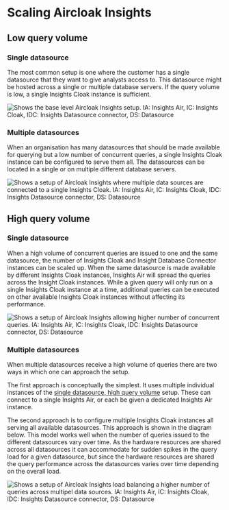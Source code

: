 # Scaling Aircloak Insights

## Low query volume

### Single datasource

The most common setup is one where the customer has a single datasource that they want to give analysts access to. This
datasource might be hosted across a single or multiple database servers. If the query volume is low, a single Insights
Cloak instance is sufficient.

![Shows the base level Aircloak Insights setup. IA: Insights Air, IC: Insights
Cloak, IDC: Insights Datasource connector, DS: Datasource](/scaling/single-low.png)


### Multiple datasources

When an organisation has many datasources that should be made available for querying but a low number of concurrent
queries, a single Insights Cloak instance can be configured to serve them all. The datasources can be located in a single
or on multiple different database servers.

![Shows a setup of Aircloak Insights where multiple data sources are connected to a single Insights Cloak. IA: Insights Air, IC: Insights
Cloak, IDC: Insights Datasource connector, DS: Datasource](/scaling/multi-low.png)


## High query volume

### Single datasource

When a high volume of concurrent queries are issued to one and the same datasource, the number of Insights Cloak and
Insight Database Connector instances can be scaled up. When the same datasource is made available by different Insights
Cloak instances, Insights Air will spread the queries across the Insight Cloak instances. While a given query will only
run on a single Insights Cloak instance at a time, additional queries can be executed on other available Insights Cloak
instances without affecting its performance.

![Shows a setup of Aircloak Insights allowing higher number of concurrent queries. IA: Insights Air, IC: Insights
Cloak, IDC: Insights Datasource connector, DS: Datasource](/scaling/single-high.png)


### Multiple datasources

When multiple datasources receive a high volume of queries there are two ways in which one can approach the
setup.

The first approach is conceptually the simplest. It uses multiple individual instances of the
[single datasource, high query volume](#high-query-volume) setup. These can connect to
a single Insights Air, or each be given a dedicated Insights Air instance.

The second approach is to configure multiple Insights Cloak instances all serving all available datasources. This
approach is shown in the diagram below. This model works well when the number of queries issued to the different
datasources vary over time. As the hardware resources are shared across all datasources it can accommodate for sudden
spikes in the query load for a given datasource, but since the hardware resources are shared the query performance
across the datasources varies over time depending on the overall load.

![Shows a setup of Aircloak Insights load balancing a higher number of queries across multipel data sources. IA: Insights Air, IC: Insights
Cloak, IDC: Insights Datasource connector, DS: Datasource](/scaling/multi-high.png)
